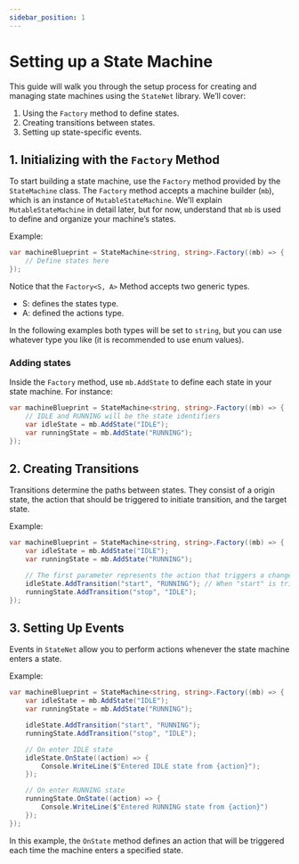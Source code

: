 ```yaml
---
sidebar_position: 1
---
```


# Setting up a State Machine

This guide will walk you through the setup process for creating and managing state machines using the `StateNet` library. We’ll cover:

1. Using the `Factory` method to define states.
2. Creating transitions between states.
3. Setting up state-specific events.

## 1. Initializing with the `Factory` Method

To start building a state machine, use the `Factory` method provided by the `StateMachine` class. The `Factory` method accepts a machine builder (`mb`), which is an instance of `MutableStateMachine`. We'll explain `MutableStateMachine` in detail later, but for now, understand that `mb` is used to define and organize your machine’s states.

Example:

```csharp
var machineBlueprint = StateMachine<string, string>.Factory((mb) => {
    // Define states here
});
```

Notice that the `Factory<S, A>` Method accepts two generic types.

- S: defines the states type.
- A: defined the actions type.

In the following examples both types will be set to `string`, but you can use whatever type you like (it is recommended to use enum values).

### Adding states

Inside the `Factory` method, use `mb.AddState` to define each state in your state machine. For instance:

```csharp
var machineBlueprint = StateMachine<string, string>.Factory((mb) => {
    // IDLE and RUNNING will be the state identifiers
    var idleState = mb.AddState("IDLE");
    var runningState = mb.AddState("RUNNING");
});
```

## 2. Creating Transitions

Transitions determine the paths between states. They consist of a origin state, the action that should be triggered to initiate transition, and the target state.

Example:

```csharp
var machineBlueprint = StateMachine<string, string>.Factory((mb) => {
    var idleState = mb.AddState("IDLE");
    var runningState = mb.AddState("RUNNING");

    // The first parameter represents the action that triggers a change to the state from a defined state
    idleState.AddTransition("start", "RUNNING"); // When "start" is triggered while the machine is on "IDLE" state it will transition to "RUNNING"
    runningState.AddTransition("stop", "IDLE");
});
```

## 3. Setting Up Events

Events in `StateNet` allow you to perform actions whenever the state machine enters a state.

Example:

```csharp
var machineBlueprint = StateMachine<string, string>.Factory((mb) => {
    var idleState = mb.AddState("IDLE");
    var runningState = mb.AddState("RUNNING");

    idleState.AddTransition("start", "RUNNING");
    runningState.AddTransition("stop", "IDLE");

    // On enter IDLE state
    idleState.OnState((action) => {
        Console.WriteLine($"Entered IDLE state from {action}");
    });

    // On enter RUNNING state
    runningState.OnState((action) => {
        Console.WriteLine($"Entered RUNNING state from {action}")
    });
});
```

In this example, the `OnState` method defines an action that will be triggered each time the machine enters a specified state.
